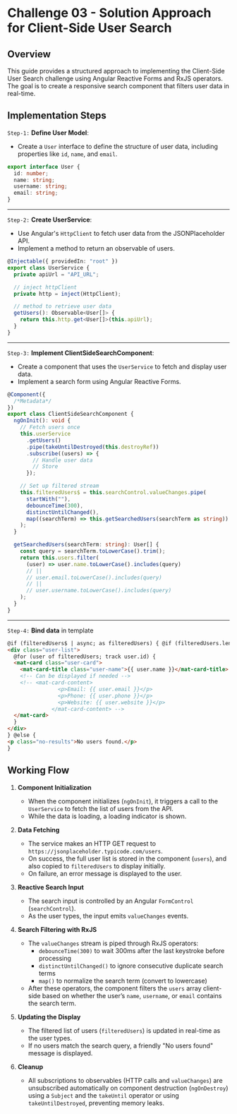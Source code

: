 # Challenge 03 - Solution Approach for Client-Side User Search

## Overview

This guide provides a structured approach to implementing the Client-Side User Search challenge using Angular Reactive Forms and RxJS operators. The goal is to create a responsive search component that filters user data in real-time.

## Implementation Steps

`Step-1:` **Define User Model**:

- Create a `User` interface to define the structure of user data, including properties like `id`, `name`, and `email`.

```ts
export interface User {
  id: number;
  name: string;
  username: string;
  email: string;
}
```

---

`Step-2:` **Create UserService**:

- Use Angular's `HttpClient` to fetch user data from the JSONPlaceholder API.
- Implement a method to return an observable of users.

```ts
@Injectable({ providedIn: "root" })
export class UserService {
  private apiUrl = "API_URL";

  // inject httpClient
  private http = inject(HttpClient);

  // method to retrieve user data
  getUsers(): Observable<User[]> {
    return this.http.get<User[]>(this.apiUrl);
  }
}
```

---

`Step-3:` **Implement ClientSideSearchComponent**:

- Create a component that uses the `UserService` to fetch and display user data.
- Implement a search form using Angular Reactive Forms.

```ts
@Component({
  /*Metadata*/
})
export class ClientSideSearchComponent {
  ngOnInit(): void {
    // Fetch users once
    this.userService
      .getUsers()
      .pipe(takeUntilDestroyed(this.destroyRef))
      .subscribe((users) => {
        // Handle user data
        // Store
      });

    // Set up filtered stream
    this.filteredUsers$ = this.searchControl.valueChanges.pipe(
      startWith(""),
      debounceTime(300),
      distinctUntilChanged(),
      map((searchTerm) => this.getSearchedUsers(searchTerm as string))
    );
  }

  getSearchedUsers(searchTerm: string): User[] {
    const query = searchTerm.toLowerCase().trim();
    return this.users.filter(
      (user) => user.name.toLowerCase().includes(query)
      // ||
      // user.email.toLowerCase().includes(query)
      // ||
      // user.username.toLowerCase().includes(query)
    );
  }
}
```

---

`Step-4:` **Bind data** in template

```html
@if (filteredUsers$ | async; as filteredUsers) { @if (filteredUsers.length > 0) {
<div class="user-list">
  @for (user of filteredUsers; track user.id) {
  <mat-card class="user-card">
    <mat-card-title class="user-name">{{ user.name }}</mat-card-title>
    <!-- Can be displayed if needed -->
    <!-- <mat-card-content>
                <p>Email: {{ user.email }}</p>
                <p>Phone: {{ user.phone }}</p>
                <p>Website: {{ user.website }}</p>
              </mat-card-content> -->
  </mat-card>
  }
</div>
} @else {
<p class="no-results">No users found.</p>
}
```

## Working Flow

1. **Component Initialization**

   - When the component initializes (`ngOnInit`), it triggers a call to the `UserService` to fetch the list of users from the API.
   - While the data is loading, a loading indicator is shown.

2. **Data Fetching**

   - The service makes an HTTP GET request to `https://jsonplaceholder.typicode.com/users`.
   - On success, the full user list is stored in the component (`users`), and also copied to `filteredUsers` to display initially.
   - On failure, an error message is displayed to the user.

3. **Reactive Search Input**

   - The search input is controlled by an Angular `FormControl` (`searchControl`).
   - As the user types, the input emits `valueChanges` events.

4. **Search Filtering with RxJS**

   - The `valueChanges` stream is piped through RxJS operators:
     - `debounceTime(300)` to wait 300ms after the last keystroke before processing
     - `distinctUntilChanged()` to ignore consecutive duplicate search terms
     - `map()` to normalize the search term (convert to lowercase)
   - After these operators, the component filters the `users` array client-side based on whether the user’s `name`, `username`, or `email` contains the search term.

5. **Updating the Display**

   - The filtered list of users (`filteredUsers`) is updated in real-time as the user types.
   - If no users match the search query, a friendly "No users found" message is displayed.

6. **Cleanup**
   - All subscriptions to observables (HTTP calls and `valueChanges`) are unsubscribed automatically on component destruction (`ngOnDestroy`) using a `Subject` and the `takeUntil` operator or using `takeUntilDestroyed`, preventing memory leaks.